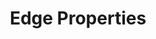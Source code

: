 ---
parent: Slots
grand_parent: Browse Biolink Model
title: Edge Properties
has_children: true
nav_order: 3
layout: default
---
